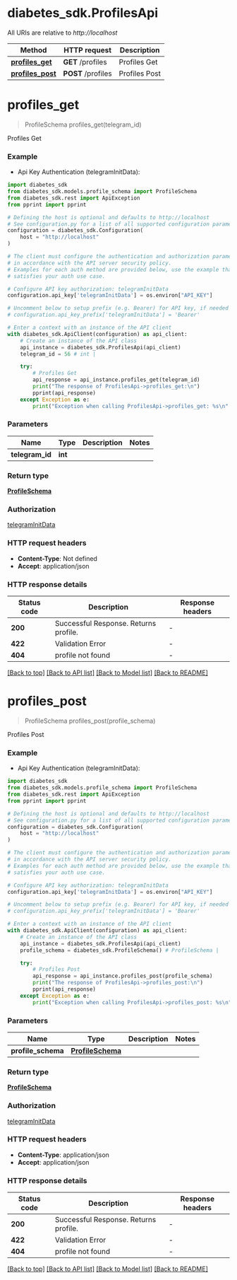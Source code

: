 # diabetes_sdk.ProfilesApi

All URIs are relative to *http://localhost*

Method | HTTP request | Description
------------- | ------------- | -------------
[**profiles_get**](ProfilesApi.md#profiles_get) | **GET** /profiles | Profiles Get
[**profiles_post**](ProfilesApi.md#profiles_post) | **POST** /profiles | Profiles Post


# **profiles_get**
> ProfileSchema profiles_get(telegram_id)

Profiles Get

### Example

* Api Key Authentication (telegramInitData):

```python
import diabetes_sdk
from diabetes_sdk.models.profile_schema import ProfileSchema
from diabetes_sdk.rest import ApiException
from pprint import pprint

# Defining the host is optional and defaults to http://localhost
# See configuration.py for a list of all supported configuration parameters.
configuration = diabetes_sdk.Configuration(
    host = "http://localhost"
)

# The client must configure the authentication and authorization parameters
# in accordance with the API server security policy.
# Examples for each auth method are provided below, use the example that
# satisfies your auth use case.

# Configure API key authorization: telegramInitData
configuration.api_key['telegramInitData'] = os.environ["API_KEY"]

# Uncomment below to setup prefix (e.g. Bearer) for API key, if needed
# configuration.api_key_prefix['telegramInitData'] = 'Bearer'

# Enter a context with an instance of the API client
with diabetes_sdk.ApiClient(configuration) as api_client:
    # Create an instance of the API class
    api_instance = diabetes_sdk.ProfilesApi(api_client)
    telegram_id = 56 # int | 

    try:
        # Profiles Get
        api_response = api_instance.profiles_get(telegram_id)
        print("The response of ProfilesApi->profiles_get:\n")
        pprint(api_response)
    except Exception as e:
        print("Exception when calling ProfilesApi->profiles_get: %s\n" % e)
```



### Parameters


Name | Type | Description  | Notes
------------- | ------------- | ------------- | -------------
 **telegram_id** | **int**|  | 

### Return type

[**ProfileSchema**](ProfileSchema.md)

### Authorization

[telegramInitData](../README.md#telegramInitData)

### HTTP request headers

 - **Content-Type**: Not defined
 - **Accept**: application/json

### HTTP response details

| Status code | Description | Response headers |
|-------------|-------------|------------------|
**200** | Successful Response. Returns profile. |  -  |
**422** | Validation Error |  -  |
**404** | profile not found |  -  |

[[Back to top]](#) [[Back to API list]](../README.md#documentation-for-api-endpoints) [[Back to Model list]](../README.md#documentation-for-models) [[Back to README]](../README.md)

# **profiles_post**
> ProfileSchema profiles_post(profile_schema)

Profiles Post

### Example

* Api Key Authentication (telegramInitData):

```python
import diabetes_sdk
from diabetes_sdk.models.profile_schema import ProfileSchema
from diabetes_sdk.rest import ApiException
from pprint import pprint

# Defining the host is optional and defaults to http://localhost
# See configuration.py for a list of all supported configuration parameters.
configuration = diabetes_sdk.Configuration(
    host = "http://localhost"
)

# The client must configure the authentication and authorization parameters
# in accordance with the API server security policy.
# Examples for each auth method are provided below, use the example that
# satisfies your auth use case.

# Configure API key authorization: telegramInitData
configuration.api_key['telegramInitData'] = os.environ["API_KEY"]

# Uncomment below to setup prefix (e.g. Bearer) for API key, if needed
# configuration.api_key_prefix['telegramInitData'] = 'Bearer'

# Enter a context with an instance of the API client
with diabetes_sdk.ApiClient(configuration) as api_client:
    # Create an instance of the API class
    api_instance = diabetes_sdk.ProfilesApi(api_client)
    profile_schema = diabetes_sdk.ProfileSchema() # ProfileSchema | 

    try:
        # Profiles Post
        api_response = api_instance.profiles_post(profile_schema)
        print("The response of ProfilesApi->profiles_post:\n")
        pprint(api_response)
    except Exception as e:
        print("Exception when calling ProfilesApi->profiles_post: %s\n" % e)
```



### Parameters


Name | Type | Description  | Notes
------------- | ------------- | ------------- | -------------
 **profile_schema** | [**ProfileSchema**](ProfileSchema.md)|  | 

### Return type

[**ProfileSchema**](ProfileSchema.md)

### Authorization

[telegramInitData](../README.md#telegramInitData)

### HTTP request headers

 - **Content-Type**: application/json
 - **Accept**: application/json

### HTTP response details

| Status code | Description | Response headers |
|-------------|-------------|------------------|
**200** | Successful Response. Returns profile. |  -  |
**422** | Validation Error |  -  |
**404** | profile not found |  -  |

[[Back to top]](#) [[Back to API list]](../README.md#documentation-for-api-endpoints) [[Back to Model list]](../README.md#documentation-for-models) [[Back to README]](../README.md)

